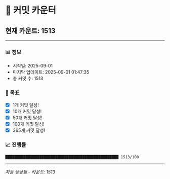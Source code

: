 # 🔢 커밋 카운터

## 현재 카운트: 1513

---

### 📊 정보
- 시작일: 2025-09-01
- 마지막 업데이트: 2025-09-01 01:47:35
- 총 커밋 수: 1513

### 🎯 목표
- [x] 1개 커밋 달성!
- [x] 10개 커밋 달성!
- [x] 50개 커밋 달성!
- [x] 100개 커밋 달성!
- [x] 365개 커밋 달성!

### 📈 진행률
```
██████████████████████████████████████████████████ 1513/100
```

---
*자동 생성됨 - 카운트: 1513*
